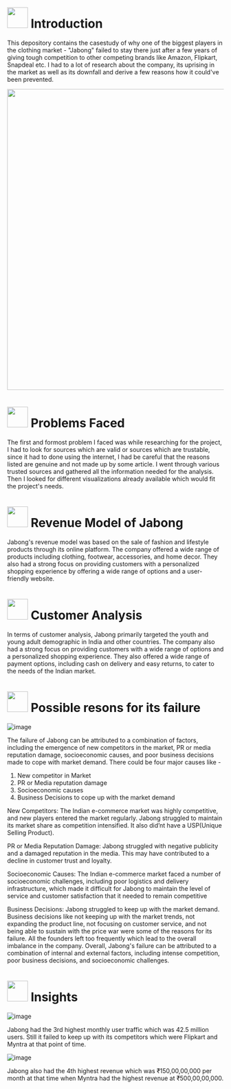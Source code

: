 #
# <img src="https://img.etimg.com/thumb/msid-53977463,width-650,height-488,imgsize-39195,,resizemode-75/.jpg" width="48" height="48"> **Introduction**

This depository contains the casestudy of why one of the biggest players in the clothing market - "Jabong" failed to stay there just after a few years of giving tough competition to other competing brands like Amazon, Flipkart, Snapdeal etc. I had to a lot of research about the company, its uprising in the market as well as its downfall and derive a few reasons how it could've been prevented.

<img src="https://mir-s3-cdn-cf.behance.net/project_modules/disp/c7b90a29674991.58ed14d369716.gif" width="1000" height="700">

# <img src="https://media.tenor.com/O3SstB9FDl8AAAAd/groot-problems.gif" width="48" height="48"> **Problems Faced**

The first and formost problem I faced was while researching for the project, I had to look for sources which are valid or sources which are trustable, since it had to done using the internet, I had be careful that the reasons listed are genuine and not made up by some article. I went through various trusted sources and gathered all the information needed for the analysis. Then I looked for different visualizations already available which would fit the project's needs.

# <img src="https://media.tenor.com/GTpcptu5S3YAAAAi/money-cash.gif" width="48" height="48"> **Revenue Model of Jabong**

Jabong's revenue model was based on the sale of fashion and lifestyle products through its online platform. The company offered a wide range of products including clothing, footwear, accessories, and home decor. They also had a strong focus on providing customers with a personalized shopping experience by offering a wide range of options and a user-friendly website.

# <img src="https://media.tenor.com/sIb0aX7ucb0AAAAi/carsome-customer-first.gif" width="48" height="48"> **Customer Analysis**

In terms of customer analysis, Jabong primarily targeted the youth and young adult demographic in India and other countries. The company also had a strong focus on providing customers with a wide range of options and a personalized shopping experience. They also offered a wide range of payment options, including cash on delivery and easy returns, to cater to the needs of the Indian market.


# <img src="https://media.tenor.com/33iojjaYpEMAAAAi/why-porque.gif" width="48" height="48"> **Possible resons for its failure**



![image](https://media.tenor.com/jDjvyXcYk8MAAAAd/why-me.gif)



The failure of Jabong can be attributed to a combination of factors, including the emergence of new competitors in the market, PR or media reputation damage, socioeconomic causes, and poor business decisions made to cope with market demand. There could be four major causes like -
   1. New competitor in Market
   2. PR or Media reputation damage
   3. Socioeconomic causes
   4. Business Decisions to cope up with the market demand

New Competitors: 
The Indian e-commerce market was highly competitive, and new players entered the market regularly. Jabong struggled to maintain its market share as competition intensified. It also did’nt have a USP(Unique Selling Product).

PR or Media Reputation Damage:
Jabong struggled with negative publicity and a damaged reputation in the media. This may have contributed to a decline in customer trust and loyalty.

Socioeconomic Causes: 
The Indian e-commerce market faced a number of socioeconomic challenges, including poor logistics and delivery infrastructure, which made it difficult for Jabong to maintain the level of service and customer satisfaction that it needed to remain competitive

Business Decisions:
Jabong struggled to keep up with the market demand. Business decisions like not keeping up with the market trends, not expanding the product line, not focusing on customer service, and not being able to sustain with the price war were some of the reasons for its failure. All the founders left too frequently which lead to the overall imbalance in the company. Overall, Jabong's failure can be attributed to a combination of internal and external factors, including intense competition, poor business decisions, and socioeconomic challenges.

# <img src="https://media.tenor.com/F7Y9A0SWAUcAAAAi/goal-circle.gif" width="48" height="48"> **Insights**

![image](https://user-images.githubusercontent.com/110715196/236038180-bb76a5f8-e967-4b52-a38c-5f9245f972e3.png)

Jabong had the 3rd highest monthly user traffic which was 42.5 million users. Still it failed to keep up with its competitors which were Flipkart and Myntra at that point of time.

![image](https://user-images.githubusercontent.com/110715196/236038444-59225ed9-5824-4bd4-a8f5-000d599d93eb.png)

Jabong also had the 4th highest revenue which was ₹150,00,00,000 per month at that time when Myntra had the highest revenue at ₹500,00,00,000.






